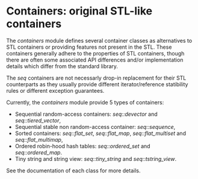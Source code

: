 # Containers: original STL-like containers

The *containers* module defines several container classes as alternatives to STL containers or providing features not present in the STL.
These containers generally adhere to the properties of STL containers, though there are often some associated API differences and/or implementation details which differ from the standard library.

The *seq* containers are not necessarly drop-in replacement for their STL counterparts as they usually provide different iterator/reference statibility rules or different exception guarantees.

Currently, the *containers* module provide 5 types of containers:
-	Sequential random-access containers: *seq::devector* and *seq::tiered_vector*,
-	Sequential stable non random-access container: *seq::sequence*,
-	Sorted containers: *seq::flat_set*, *seq::flat_map*, *seq::flat_multiset* and *seq::flat_multimap*,
-	Ordered robin-hood hash tables: *seq::ordered_set* and *seq::ordered_map*.
-	Tiny string and string view: *seq::tiny_string* and *seq::tstring_view*.

See the documentation of each class for more details.